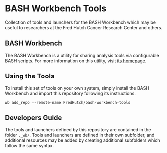 # BASH Workbench Tools

Collection of tools and launchers for the BASH Workbench which may be
useful to researchers at the Fred Hutch Cancer Research Center and others.

## BASH Workbench

The BASH Workbench is a utility for sharing analysis tools via configurable
BASH scripts. For more information on this utility, visit
[its homepage](https://github.com/FredHutch/bash-workbench).

## Using the Tools

To install this set of tools on your own system, simply install the
BASH Workbench and import this repository following its instructions.

```#!/bin/bash
wb add_repo --remote-name FredHutch/bash-workbench-tools
```

## Developers Guide

The tools and launchers defined by this repository are contained in the
folder `._wb/`. Tools and launchers are defined in their own subfolder,
and additional resources may be added by creating additional subfolders
which follow the same syntax.
